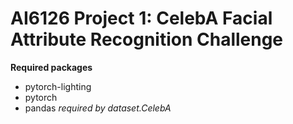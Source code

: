 # AI6126 Project 1: CelebA Facial Attribute Recognition Challenge


**Required packages**

* pytorch-lighting
* pytorch
* pandas *required by dataset.CelebA*

